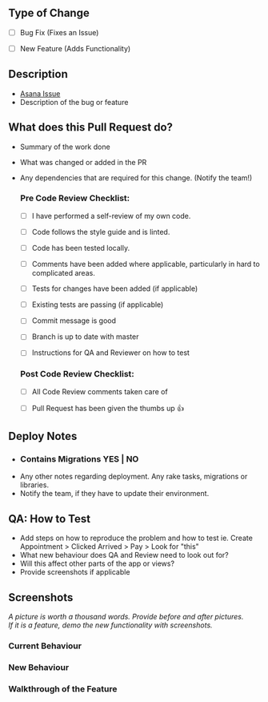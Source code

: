 ## Type of Change
- [ ] Bug Fix (Fixes an Issue)
- [ ] New Feature (Adds Functionality)


## Description
- [Asana Issue](https://app.asana.com/???)
- Description of the bug or feature


## What does this Pull Request do?
- Summary of the work done
- What was changed or added in the PR
- Any dependencies that are required for this change. (Notify the team!)


  ### Pre Code Review Checklist:
  - [ ] I have performed a self-review of my own code.
  - [ ] Code follows the style guide and is linted.
  - [ ] Code has been tested locally.
  - [ ] Comments have been added where applicable, particularly in hard to complicated areas.
  - [ ] Tests for changes have been added (if applicable)
  - [ ] Existing tests are passing (if applicable)
  - [ ] Commit message is good
  - [ ] Branch is up to date with master
  - [ ] Instructions for QA and Reviewer on how to test


  ### Post Code Review Checklist:
  - [ ] All Code Review comments taken care of
  - [ ] Pull Request has been given the thumbs up :+1:


## Deploy Notes
- ### Contains Migrations YES | NO
- Any other notes regarding deployment. Any rake tasks, migrations or libraries.
- Notify the team, if they have to update their environment.


## QA: How to Test
- Add steps on how to reproduce the problem and how to test
  ie. Create Appointment > Clicked Arrived > Pay > Look for "this"
- What new behaviour does QA and Review need to look out for?
- Will this affect other parts of the app or views?
- Provide screenshots if applicable

## Screenshots
_A picture is worth a thousand words. Provide before and after pictures._<br/>
_If it is a feature, demo the new functionality with screenshots._

### Current Behaviour


### New Behaviour


### Walkthrough of the Feature

